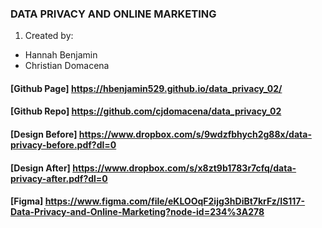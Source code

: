 ### DATA PRIVACY AND ONLINE MARKETING

1. Created by:
* Hannah Benjamin
* Christian Domacena

#### [Github Page] https://hbenjamin529.github.io/data_privacy_02/
#### [Github Repo] https://github.com/cjdomacena/data_privacy_02
#### [Design Before] https://www.dropbox.com/s/9wdzfbhych2g88x/data-privacy-before.pdf?dl=0
#### [Design After] https://www.dropbox.com/s/x8zt9b1783r7cfq/data-privacy-after.pdf?dl=0
#### [Figma] https://www.figma.com/file/eKLOOqF2ijg3hDiBt7krFz/IS117-Data-Privacy-and-Online-Marketing?node-id=234%3A278